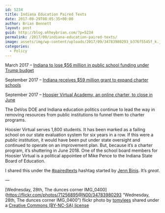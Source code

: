 ```yaml
---
id: 5234
title: Indiana Education Paired Texts
date: 2017-09-29T08:05:35+00:00
author: Brian Bennett
layout: post
guid: http://blog.ohheybrian.com/?p=5234
permalink: /2017/09/indiana-education-paired-texts/
image: assets/img/wp-content/uploads/2017/09/34783980293_b376f5545f_k.jpg
categories:
  - Policy
---
```

March 2017 &#8211; [Indiana to lose $56 million in public school funding under Trump budget](http://wvpe.org/post/indiana-schools-would-lose-56-million-under-proposed-trump-budget)

September 2017 &#8211; [Indiana receives $59 million grant to expand charter schools](https://www.doe.in.gov/news/indiana-department-education-receives-59-million-dollar-expanding-opportunity-through-quality)

September 2017 &#8211; [Hoosier Virtual Academy, an online charter, to close in June](http://www.indystar.com/story/news/education/2017/09/29/hoosier-virtual-academy-online-charter-school-serving-1-750-students-close-june/712586001/)

The DeVos DOE and Indiana education politics continue to lead the way in removing resources from public institutions to funnel them to charter programs.

Hoosier Virtual serves 1,800 students. It has been marked as a failing school on our state evaluation system for six years in a row. If this were a _public_ institution, it would have been put under state oversight and continued to operate on an improvement plan. But, because it&#8217;s a charter program, it&#8217;s shuttering in June 2018. One of the school board members for Hoosier Virtual is a political appointee of Mike Pence to the Indiana State Board of Education.

I shared this under the [#pairedtexts](https://twitter.com/hashtag/pairedtexts?src=hash) hashtag started by [Jenn Binis](https://twitter.com/JennBinis). It&#8217;s _great_.

&#8212;

[Wednesday, 28th, The dunces corner IMG_0400](https://flickr.com/photos/71256895@N00/34783980293 &#8220;Wednesday, 28th, The dunces corner IMG_0400&#8221;) flickr photo by [tomylees](https://flickr.com/people/71256895@N00) shared under a [Creative Commons (BY-NC-SA) license](https://creativecommons.org/licenses/by-nc-sa/2.0/)
